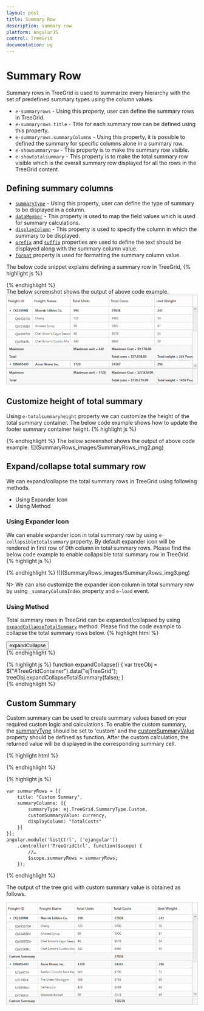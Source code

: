 ```yaml
---
layout: post
title: Summary Row
description: summary row
platform: AngularJS
control: TreeGrid
documentation: ug
---
```


# Summary Row

Summary rows in TreeGrid is used to summarize every hierarchy with the set of predefined summary types using the column values. 

* `e-summaryrows` - Using this property, user can define the summary rows in TreeGrid.
* `e-summaryrows.title` - Title for each summary row can be defined using this property. 
* `e-summaryrows.summaryColumns` - Using this property, it is possible to defined the summary for specific columns alone in a summary row.
* `e-showsummaryrow` - This property is to make the summary row visible. 
* `e-showtotalsummary` - This property is to make the total summary row visible which is the overall summary row displayed for all the rows in the TreeGrid content.

## Defining summary columns

* [`summaryType`](https://help.syncfusion.com/api/angular/ejtreegrid#members:summaryrows-summarycolumns-summarytype "summaryRows.summaryColumn.summaryType") - Using this property, user can define the type of summary to be displayed in a column. 
* [`dataMember`](https://help.syncfusion.com/api/angular/ejtreegrid#members:summaryrows-summarycolumns-datamember "summaryRows.summaryColumns.dataMember") - This property is used to map the field values which is used for summary calculations.
* [`displayColumn`](https://help.syncfusion.com/api/angular/ejtreegrid#members:summaryrows-summarycolumns-displaycolumn "summaryRows.summaryColumns.displayColumn") - This property is used to specify the column in which the summary to be displayed.
* [`prefix`](https://help.syncfusion.com/api/angular/ejtreegrid#members:summaryrows-summarycolumns-prefix "summaryRows.summaryColumns.prefix") and [`suffix`](https://help.syncfusion.com/api/angular/ejtreegrid#members:summaryrows-summarycolumns-suffix "summaryRows.summaryColumns.suffix") properties are used to define the text should be displayed along with the summary column value.
* [`format`](https://help.syncfusion.com/api/angular/ejtreegrid#members:summaryrows-summarycolumns-format "summaryRows.summaryColumns.format") property is used for formatting the summary column value.

The below code snippet explains defining a summary row in TreeGrid,
{% highlight js %}

<body ng-controller="TreeGridCtrl">   
    <div id="TreeGridContainer" ej-treegrid 
	 //... 
	 e-summaryrows="summaryRows"	
	 e-showsummaryrow="true"
	 e-showtotalsummary="true">
    </div>
    <script>
     var summaryRows = [{
                           title: "Maximum",
                           summaryColumns: [
                               {
                                   summaryType: ej.TreeGrid.SummaryType.Maximum,
                                   dataMember: "TotalUnits",
                                   displayColumn: "TotalUnits",
                                   prefix: "Maximum unit = "
                               },
                               {
                                   summaryType: ej.TreeGrid.SummaryType.Maximum,
                                   dataMember: "TotalCosts",
                                   displayColumn: "TotalCosts",
                                   prefix: "Maximum Cost = ",
                                   format: "{0:C}"
                               }
                           ]
                       },
                       {
                           title: "Total",
                           summaryColumns: [
                               {
                                   summaryType: ej.TreeGrid.SummaryType.Sum,
                                   dataMember: "TotalCosts",
                                   displayColumn: "TotalCosts",
                                   prefix: "Total costs = ",
                                   format: "{0:C}"
                               },
                               {
                                   summaryType: ej.TreeGrid.SummaryType.Sum,
                                   dataMember: "UnitWeight",
                                   displayColumn: "UnitWeight",
                                   prefix: "Total weight = ",
                                   suffix: " Pounds"
                               }]
                       }
            ];
        angular.module('listCtrl', ['ejangular'])
            .controller('TreeGridCtrl', function($scope) {
                //...
				$scope.summaryRows = summaryRows;               
            });
    </script>
</body>

{% endhighlight %}   
The below screenshot shows the output of above code example.
![](SummaryRows_images/SummaryRows_img1.png)

## Customize height of total summary

Using `e-totalsummaryheight` property we can customize the height of the total summary container.
The below code example shows how to update the footer summary container height.
{% highlight js %}

<body ng-controller="TreeGridCtrl">   
    <div id="TreeGridContainer" ej-treegrid 
	 //... 
	 e-totalsummaryheight=120	 
	 e-showtotalsummary="true">
    </div>
</body>
{% endhighlight %}
The below screenshot shows the output of above code example.
![](SummaryRows_images/SummaryRows_img2.png)

## Expand/collapse total summary row


We can expand/collapse the total summary rows in TreeGrid using following methods.

* Using Expander Icon
* Using Method

### Using Expander Icon

We can enable expander icon in total summary row by using `e-collapsibletotalsummary` property. By default expander icon will be rendered in first row of 0th column in total summary rows.
Please find the below code example to enable collapsible total summary row in TreeGrid.
{% highlight js %}
<body ng-controller="TreeGridCtrl">   
    <div id="TreeGridContainer" ej-treegrid 
	 //... 
	 e-collapsibletotalsummary="true"	 
	 e-showtotalsummary="true">
    </div>
</body>
{% endhighlight %}
![](SummaryRows_images/SummaryRows_img3.png)

N> We can also customize the expander icon column in total summary row by using `_summaryColumnIndex` property and `e-load` event.

### Using Method

Total summary rows in TreeGrid can be expanded/collapsed by using [`expandCollapseTotalSummary`](https://help.syncfusion.com/api/angular/ejgantt#methods:expandCollapseTotalSummary "expandCollapseTotalSummary") method.
Please find the code example to collapse the total summary rows below.
{% highlight html %}
<body ng-controller="TreeGridCtrl"> 
    <button onclick="expandCollapse()">expandCollapse</button>  
    <div id="TreeGridContainer" ej-treegrid 
	 //... 
	 e-collapsibletotalsummary="true"	 
	 e-showtotalsummary="true">
    </div>
</body>
{% endhighlight %}

{% highlight js %}
    function expandCollapse() {
            var treeObj = $("#TreeGridContainer").data("ejTreeGrid");
            treeObj.expandCollapseTotalSummary(false);
        }    
{% endhighlight %}

## Custom Summary

Custom summary can be used to create summary values based on your required custom logic and calculations. To enable the custom summary, the [summaryType](https://help.syncfusion.com/api/angular/ejtreegrid#members:summaryrows-summarycolumns-summarytype "summaryType") should be set to 'custom' and the [customSummaryValue](https://help.syncfusion.com/api/angular/ejtreegrid#members:summaryrows-summarycolumns-customsummaryvalue "customSummaryValue") property should be defined as function. After the custom calculation, the returned value will be displayed in the corresponding summary cell.

{% highlight html %}

<div ej-treegrid id="TreeGrid" e-summaryrows="summaryRows" e-showsummaryrow=true>
</div>

{% endhighlight %}

{% highlight js %}

    var summaryRows = [{
        title: "Custom Summary",
        summaryColumns: [{
            summaryType: ej.TreeGrid.SummaryType.Custom,
            customSummaryValue: currency,
            displayColumn: "TotalCosts"
        }]
    }];
    angular.module('listCtrl', ['ejangular'])
        .controller('TreeGridCtrl', function($scope) {
            //…
            $scope.summaryRows = summaryRows;
        });


{% endhighlight %}

The output of the tree grid with custom summary value is obtained as follows.

![](SummaryRows_images/CustomSummary_img1.png)

